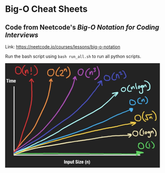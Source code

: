 # Big-O Cheat Sheets
## Code from Neetcode's _Big-O Notation for Coding Interviews_
Link: https://neetcode.io/courses/lessons/big-o-notation

Run the bash script using ``bash run_all.sh`` to run all python scripts.

![Big-O Graph](./big-o.png)